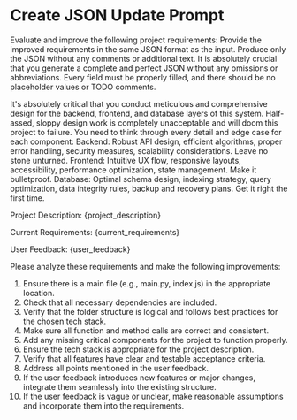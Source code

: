 # Create JSON Update Prompt

Evaluate and improve the following project requirements:
Provide the improved requirements in the same JSON format as the input.
Produce only the JSON without any comments or additional text.
It is absolutely crucial that you generate a complete and perfect JSON without any omissions or abbreviations. Every field must be properly filled, and there should be no placeholder values or TODO comments.

It's absolutely critical that you conduct meticulous and comprehensive design for the backend, frontend, and database layers of this system. Half-assed, sloppy design work is completely unacceptable and will doom this project to failure.
You need to think through every detail and edge case for each component:
Backend: Robust API design, efficient algorithms, proper error handling, security measures, scalability considerations. Leave no stone unturned.
Frontend: Intuitive UX flow, responsive layouts, accessibility, performance optimization, state management. Make it bulletproof.
Database: Optimal schema design, indexing strategy, query optimization, data integrity rules, backup and recovery plans. Get it right the first time.

Project Description:
{project_description}

Current Requirements:
{current_requirements}

User Feedback:
{user_feedback}

Please analyze these requirements and make the following improvements:
1. Ensure there is a main file (e.g., main.py, index.js) in the appropriate location.
2. Check that all necessary dependencies are included.
3. Verify that the folder structure is logical and follows best practices for the chosen tech stack.
4. Make sure all function and method calls are correct and consistent.
5. Add any missing critical components for the project to function properly.
6. Ensure the tech stack is appropriate for the project description.
7. Verify that all features have clear and testable acceptance criteria.
8. Address all points mentioned in the user feedback.
9. If the user feedback introduces new features or major changes, integrate them seamlessly into the existing structure.
10. If the user feedback is vague or unclear, make reasonable assumptions and incorporate them into the requirements.
